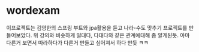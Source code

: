 # wordexam

이프로젝트는 김영한의 스프링 부트와 jpa활용을 듣고 나라-수도 맞추기 프로젝트를 만들어보았다. 위 강의와 비슷하게 일대다, 다대다와 같은 관계에대해 좀 알게된듯. 아마 다른거 보면서 따라하다가 
다른거 만들고 싶어져서 하다 만듯 ㅋㅋ
